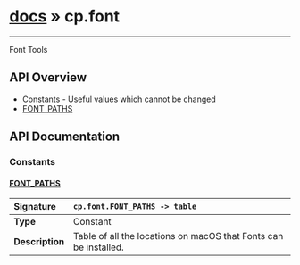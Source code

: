 # [docs](index.md) » cp.font
---

Font Tools

## API Overview
* Constants - Useful values which cannot be changed
 * [FONT_PATHS](#font_paths)

## API Documentation

### Constants

#### [FONT_PATHS](#font_paths)
| <span style="float: left;">**Signature**</span> | <span style="float: left;">`cp.font.FONT_PATHS -> table` </span>                                                          |
| -----------------------------------------------------|---------------------------------------------------------------------------------------------------------|
| **Type**                                             | Constant                                                                                         |
| **Description**                                      | Table of all the locations on macOS that Fonts can be installed.                                                                                         |

